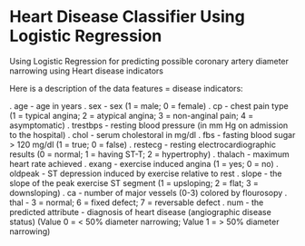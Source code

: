 # Heart Disease Classifier Using Logistic Regression

Using Logistic Regression for predicting possible coronary artery diameter narrowing using Heart disease indicators

Here is a description of the data features = disease indicators:

. age - age in years
. sex - sex (1 = male; 0 = female)
. cp - chest pain type (1 = typical angina; 2 = atypical angina; 3 = non-anginal pain; 4 = asymptomatic)
. trestbps - resting blood pressure (in mm Hg on admission to the hospital)
. chol - serum cholestoral in mg/dl
. fbs - fasting blood sugar > 120 mg/dl (1 = true; 0 = false)
. restecg - resting electrocardiographic results (0 = normal; 1 = having ST-T; 2 = hypertrophy)
. thalach - maximum heart rate achieved
. exang - exercise induced angina (1 = yes; 0 = no)
. oldpeak - ST depression induced by exercise relative to rest
. slope - the slope of the peak exercise ST segment (1 = upsloping; 2 = flat; 3 = downsloping)
. ca - number of major vessels (0-3) colored by flourosopy
. thal - 3 = normal; 6 = fixed defect; 7 = reversable defect
. num - the predicted attribute - diagnosis of heart disease (angiographic disease status) (Value 0 = < 50% diameter narrowing; Value 1 = > 50% diameter narrowing)
